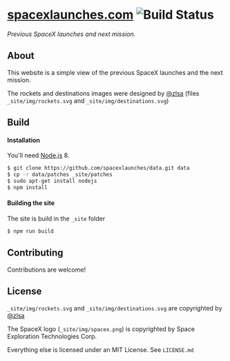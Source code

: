 # [spacexlaunches.com](https://spacexlaunches.com) ![Build Status](https://app.wercker.com/status/72fe331216257410751430e81003506b/s/master)
*Previous SpaceX launches and  next mission.*

## About
This website is a simple view of the previous SpaceX launches and the next mission.

The rockets and destinations images were designed by [@zlsa](https://github.com/zlsa/) (files ```_site/img/rockets.svg``` and ```_site/img/destinations.svg```)

## Build
#### Installation
You'll need [Node.js](https://nodejs.org/) 8.

```bash
$ git clone https://github.com/spacexlaunches/data.git data
$ cp -r data/patches _site/patches
$ sudo apt-get install nodejs
$ npm install
```

#### Building the site
The site is build in the ```_site``` folder
```bash
$ npm run build
```

## Contributing
Contributions are welcome!

## License
```_site/img/rockets.svg``` and ```_site/img/destinations.svg``` are copyrighted by [@zlsa](https://github.com/zlsa/)

The SpaceX logo (```_site/img/spacex.png```) is copyrighted by Space Exploration Technologies Corp.

Everything else is licensed under an MIT License. See ```LICENSE.md```
